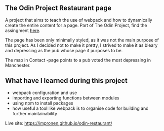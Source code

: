 ## The Odin Project Restaurant page

A project that aims to teach the use of webpack and how to dynamically create the entire content for a page.  Part of The Odin Project, find the assingment [here](https://www.theodinproject.com/lessons/node-path-javascript-restaurant-page).

The page has been only minimally styled, as it was not the main purpose of this project. As I decided not to make it pretty, I strived to make it as bleary and depressing as the pub whose page it purposes to be.

The map in Contact -page points to a pub voted the most depressing in Manchester. 

## What have I learned during this project

- webpack configuration and use
- importing and exporting functions between modules
- using npm to install packages
- how useful a tool like webpack is to organise code for building and further maintainability 


Live site:
https://impronen.github.io/odin-restaurant/